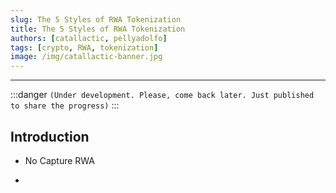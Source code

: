 ```yaml
---
slug: The 5 Styles of RWA Tokenization
title: The 5 Styles of RWA Tokenization
authors: [catallactic, pellyadolfo]
tags: [crypto, RWA, tokenization]
image: /img/catallactic-banner.jpg
---
```

---

:::danger
`(Under development. Please, come back later. Just published to share the progress)`
:::

## Introduction

- No Capture RWA

- 